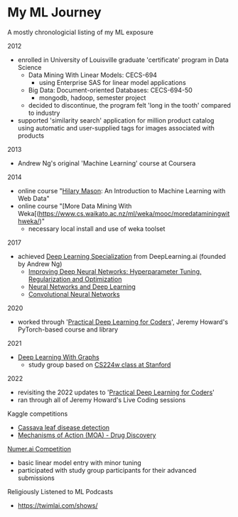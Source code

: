 # My ML Journey

A mostly chronologicial listing of my ML exposure

2012
- enrolled in University of Louisville graduate 'certificate' program in Data Science
    - Data Mining With Linear Models: CECS-694
        - using Enterprise SAS for linear model applications
    - Big Data: Document-oriented Databases: CECS-694-50
        - mongodb, hadoop, semester project
    - decided to discontinue, the program felt 'long in the tooth' compared to industry
- supported 'similarity search' application for million product catalog using automatic and user-supplied tags for images associated with products

2013
- Andrew Ng's original 'Machine Learning' course at Coursera

2014
- online course "[Hilary Mason](https://hilarymason.com/): An Introduction to Machine Learning with Web Data"
- online course "[More Data Mining With Weka[(https://www.cs.waikato.ac.nz/ml/weka/mooc/moredataminingwithweka/)"
   - necessary local install and use of weka toolset

2017
- achieved [Deep Learning Specialization](https://www.deeplearning.ai/courses/deep-learning-specialization/) from DeepLearning.ai (founded by Andrew Ng)
   - [Improving Deep Neural Networks: Hyperparameter Tuning, Regularization and Optimization](https://www.coursera.org/account/accomplishments/verify/3VM9CBSRCXRS)
   - [Neural Networks and Deep Learning](https://www.coursera.org/account/accomplishments/verify/VVY46ZGFUGMB)
   - [Convolutional Neural Networks](https://www.coursera.org/account/accomplishments/verify/CFTHB9NGK3SL)

2020
- worked through '[Practical Deep Learning for Coders](https://course.fast.ai/)', Jeremy Howard's PyTorch-based course and library

2021
- [Deep Learning With Graphs](https://twimlai.com/community/program/cs224w-machine-learning-with-graphs-2021-study-group/)
   - study group based on [CS224w class at Stanford](https://www.youtube.com/watch?v=JAB_plj2rbA)

2022
- revisiting the 2022 updates to '[Practical Deep Learning for Coders](https://course.fast.ai/)'
- ran through all of Jeremy Howard's Live Coding sessions

Kaggle competitions
 - [Cassava leaf disease detection](https://www.kaggle.com/c/cassava-leaf-disease-classification)
 - [Mechanisms of Action (MOA) - Drug Discovery](https://www.kaggle.com/c/lish-moa)

[Numer.ai Competition](https://numer.ai/)
 - basic linear model entry with minor tuning
 - participated with study group participants for their advanced submissions

Religiously Listened to ML Podcasts
 - https://twimlai.com/shows/